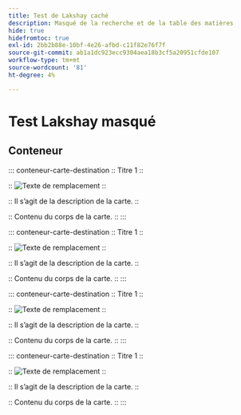 ```yaml
---
title: Test de Lakshay caché
description: Masqué de la recherche et de la table des matières
hide: true
hidefromtoc: true
exl-id: 2bb2b88e-10bf-4e26-afbd-c11f82e76f7f
source-git-commit: ab1a1dc923ecc9304aea18b3cf5a20951cfde107
workflow-type: tm+mt
source-wordcount: '81'
ht-degree: 4%

---
```


# Test Lakshay masqué

## Conteneur

::: conteneur-carte-destination
::
Titre 1
::

::
![Texte de remplacement](https://experienceleague.adobe.com/en/docs/experience-manager-sites-optimizer/content/media_1173e9b57de6809d27fd2ccd8809bd5cee2437e3d.png?width=2000&amp;format=webply&amp;optimize=medium)
::

::
Il s’agit de la description de la carte.
::

::
Contenu du corps de la carte.
::
:::

::: conteneur-carte-destination
::
Titre 1
::

::
![Texte de remplacement](https://experienceleague.adobe.com/en/docs/experience-manager-sites-optimizer/content/media_1173e9b57de6809d27fd2ccd8809bd5cee2437e3d.png?width=2000&amp;format=webply&amp;optimize=medium)
::

::
Il s’agit de la description de la carte.
::

::
Contenu du corps de la carte.
::
:::

::: conteneur-carte-destination
::
Titre 1
::

::
![Texte de remplacement](https://experienceleague.adobe.com/en/docs/experience-manager-sites-optimizer/content/media_1173e9b57de6809d27fd2ccd8809bd5cee2437e3d.png?width=2000&amp;format=webply&amp;optimize=medium)
::

::
Il s’agit de la description de la carte.
::

::
Contenu du corps de la carte.
::
:::

::: conteneur-carte-destination
::
Titre 1
::

::
![Texte de remplacement](https://experienceleague.adobe.com/en/docs/experience-manager-sites-optimizer/content/media_1173e9b57de6809d27fd2ccd8809bd5cee2437e3d.png?width=2000&amp;format=webply&amp;optimize=medium)
::

::
Il s’agit de la description de la carte.
::

::
Contenu du corps de la carte.
::
:::
